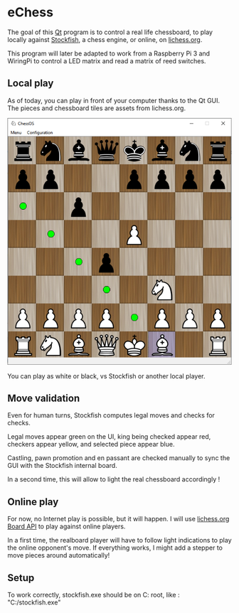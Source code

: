 # eChess

The goal of this [Qt](https://www.qt.io/) program is to control a real life chessboard, to play locally against [Stockfish](https://github.com/official-stockfish/Stockfish), a chess engine, or online, on [lichess.org](https://lichess.org/).

This program will later be adapted to work from a Raspberry Pi 3 and WiringPi to control a LED matrix and read a matrix of reed switches.

## Local play

As of today, you can play in front of your computer thanks to the Qt GUI.
The pieces and chessboard tiles are assets from lichess.org.

![screenshot](/GUI.PNG)

You can play as white or black, vs Stockfish or another local player.

## Move validation

Even for human turns, Stockfish computes legal moves and checks for checks.

Legal moves appear green on the UI, king being checked appear red, checkers appear yellow, and selected piece appear blue.

Castling, pawn promotion and en passant are checked manually to sync the GUI with the Stockfish internal board. 

In a second time, this will allow to light the real chessboard accordingly !

## Online play

For now, no Internet play is possible, but it will happen.
I will use [lichess.org Board API](https://lichess.org/api#tag/Board) to play against online players.

In a first time, the realboard player will have to follow light indications to play the online opponent's move.
If everything works, I might add a stepper to move pieces around automatically!

## Setup

To work correctly, stockfish.exe should be on C: root, like : "C:/stockfish.exe"
